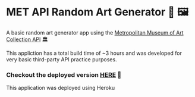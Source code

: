 # MET API Random Art Generator 🎨 🖼

A basic random art generator app using the [Metropolitan Museum of Art Collection API](https://metmuseum.github.io/) 🏛

This appliction has a total build time of ~3 hours and was developed for very basic third-party API practice purposes. 

### Checkout the deployed version [HERE](https://met-api-app.herokuapp.com/art) 🤖
This application was deployed using Heroku